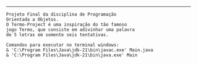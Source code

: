 -----------------------------------------
    Projeto Final da disciplina de Programação 
    Orientada a Objetos.
    O Termo-Project é uma inspiração do tão famoso 
    jogo Termo, que consiste em adivinhar uma palavra 
    de 5 letras em somente seis tentativas.

    Comandos para executar no terminal windows:
    & 'C:\Program Files\Java\jdk-21\bin\javac.exe' Main.java
    & 'C:\Program Files\Java\jdk-21\bin\java.exe' Main
